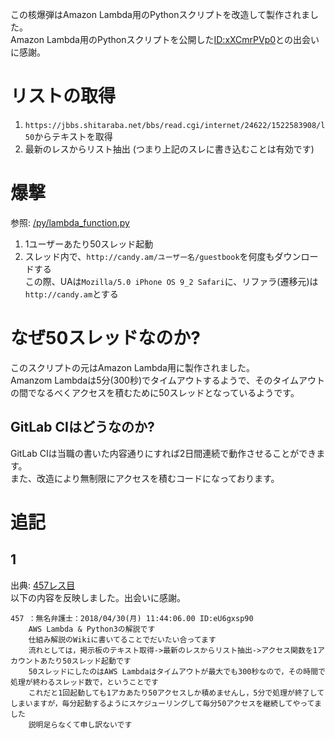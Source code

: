 この核爆弾はAmazon Lambda用のPythonスクリプトを改造して製作されました。    
Amazon Lambda用のPythonスクリプトを公開した[ID:xXCmrPVp0](http://archive.is/VJFsA)との出会いに感謝。    

# リストの取得
1. `https://jbbs.shitaraba.net/bbs/read.cgi/internet/24622/1522583908/l50`からテキストを取得
2. 最新のレスからリスト抽出
(つまり上記のスレに書き込むことは有効です)

# 爆撃
参照: [/py/lambda_function.py](https://gitlab.com/AnKoushinist/nuclear-missiles-by-krsw/blob/master/py/lambda_function.py)
1. 1ユーザーあたり50スレッド起動
2. スレッド内で、`http://candy.am/ユーザー名/guestbook`を何度もダウンロードする    
   この際、UAは`Mozilla/5.0 iPhone OS 9_2 Safari`に、リファラ(遷移元)は`http://candy.am`とする

# なぜ50スレッドなのか?
このスクリプトの元はAmazon Lambda用に製作されました。    
Amanzom Lambdaは5分(300秒)でタイムアウトするようで、そのタイムアウトの間でなるべくアクセスを積むために50スレッドとなっているようです。     

## GitLab CIはどうなのか?
GitLab CIは当職の書いた内容通りにすれば2日間連続で動作させることができます。    
また、改造により無制限にアクセスを積むコードになっております。


# 追記
## 1
出典: [457レス目](http://archive.is/hlDFN)    
以下の内容を反映しました。出会いに感謝。

```
457 ：無名弁護士：2018/04/30(月) 11:44:06.00 ID:eU6gxsp90
    AWS Lambda & Python3の解説です
    仕組み解説のWikiに書いてることでだいたい合ってます
    流れとしては，掲示板のテキスト取得->最新のレスからリスト抽出->アクセス関数を1アカウントあたり50スレッド起動です
    50スレッドにしたのはAWS Lambdaはタイムアウトが最大でも300秒なので，その時間で処理が終わるスレッド数で，ということです
    これだと1回起動しても1アカあたり50アクセスしか積めませんし，5分で処理が終了してしまいますが，毎分起動するようにスケジューリングして毎分50アクセスを継続してやってました
    説明足らなくて申し訳ないです
```
